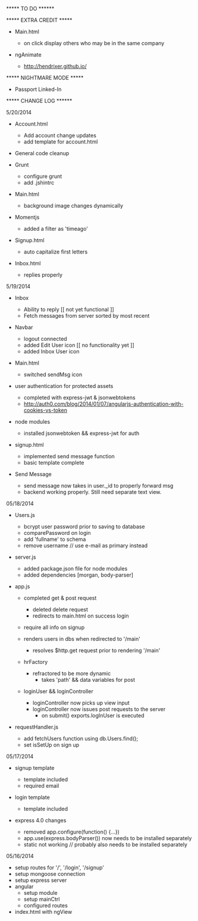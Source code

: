 ***** TO DO ****** 

***** EXTRA CREDIT ***** 
- Main.html
  - on click display others who may be in the same company

- ngAnimate
  - http://hendrixer.github.io/

***** NIGHTMARE MODE *****
- Passport Linked-In

***** CHANGE LOG ******

5/20/2014
- Account.html
  - Add account change updates
  - add template for account.html

- General code cleanup

- Grunt
  - configure grunt
  - add .jshintrc

- Main.html
  - background image changes dynamically

- Momentjs
  - added a filter as 'timeago'

- Signup.html
  - auto capitalize first letters

- Inbox.html
  - replies properly

5/19/2014
- Inbox
  - Ability to reply [[ not yet functional ]]
  - Fetch messages from server sorted by most recent

- Navbar
  - logout connected
  - added Edit User icon [[ no functionality yet ]]
  - added Inbox User icon

- Main.html
  - switched sendMsg icon

- user authentication for protected assets
  - completed with express-jwt & jsonwebtokens
   - http://auth0.com/blog/2014/01/07/angularjs-authentication-with-cookies-vs-token


- node modules
  - installed jsonwebtoken && express-jwt for auth

- signup.html
  - implemented send message function 
  - basic template complete

- Send Message
  - send message now takes in user._id to properly forward msg
  - backend working properly. Still need separate text view.

05/18/2014
- Users.js
  - bcrypt user password prior to saving to database
  - comparePassword on login
  - add 'fullname' to schema
  - remove username // use e-mail as primary instead

- server.js
  - added package.json file for node modules
  - added dependencies [morgan, body-parser]

- app.js
  - completed get & post request
    - deleted delete request
    - redirects to main.html on success login
  - require all info on signup
  - renders users in dbs when redirected to '/main'
    - resolves $http.get request prior to rendering '/main'

  - hrFactory
    - refractored to be more dynamic
      - takes 'path' && data variables for post

  - loginUser && loginController
    - loginController now picks up view input
    - loginController now issues post requests to the server
      - on submit() exports.logInUser is executed
    
- requestHandler.js
  - add fetchUsers function using db.Users.find();
  - set isSetUp on sign up


05/17/2014
- signup template
  - template included
  - required email 

- login template
  - template included

- express 4.0 changes 
  - removed app.configure(function() {...})
  - app.use(express.bodyParser()) now needs to be installed separately
  - static not working // probably also needs to be installed separately



05/16/2014
- setup routes for '/', '/login', '/signup'
- setup mongoose connection
- setup express server
- angular
  - setup module
  - setup mainCtrl
  - configured routes
- index.html with ngView
